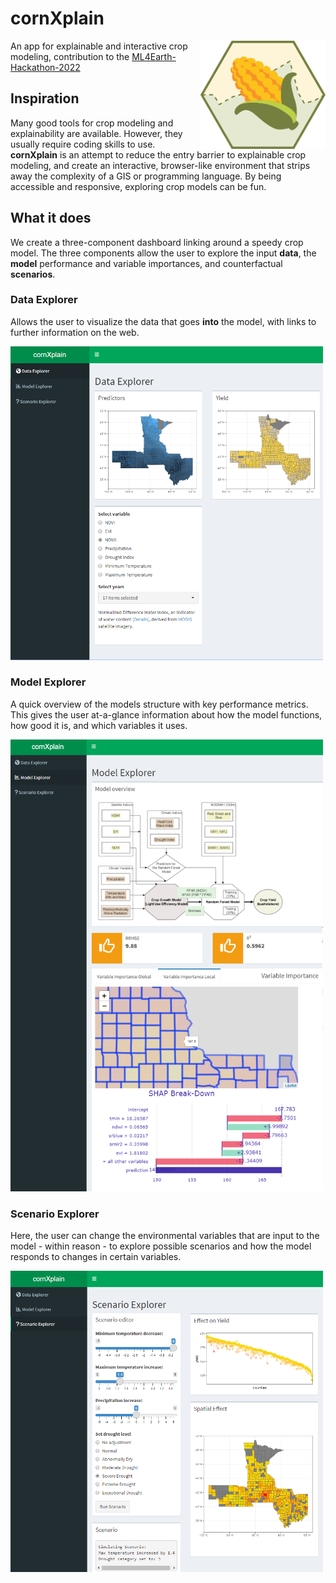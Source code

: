 # cornXplain

 <img src="www/cornXplain_icon.svg" align="right" width="200" title="hover text">

An app for explainable and interactive crop modeling, contribution to the 
[ML4Earth-Hackathon-2022](https://github.com/zhu-xlab/ML4Earth-Hackathon-2022) 

## Inspiration

Many good tools for crop modeling and explainability are available. However, they usually require coding skills to use.
**cornXplain** is an attempt to reduce the entry barrier to explainable crop modeling, and create an interactive, browser-like environment that strips away the complexity of a GIS or programming language. By being accessible and responsive, exploring crop models can be fun.

## What it does
We create a three-component dashboard linking around a speedy crop model. The three components allow the user to explore the input **data**, the **model** performance and variable importances, and counterfactual **scenarios**.

### Data Explorer
Allows the user to visualize the data that goes **into** the model, with links to further information on the web.

 <img src="www/data_explorer.PNG" width="500" title="Data Explorer">
 
 
### Model Explorer
A quick overview of the models structure with key performance metrics. This gives the user at-a-glance information about how the model functions, how good it is, and which variables it uses.

<img src="www/model_explorer.PNG"  width="500" title="Model Explorer">
  
### Scenario Explorer
Here, the user can change the environmental variables that are input to the model - within reason - to explore possible scenarios and how the model responds to changes in certain variables.

 <img src="www/scenario_explorer.PNG"  width="500" title="Scenario Explorer">

